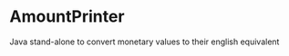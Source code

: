 AmountPrinter
=============

Java stand-alone to convert monetary values to their english equivalent
